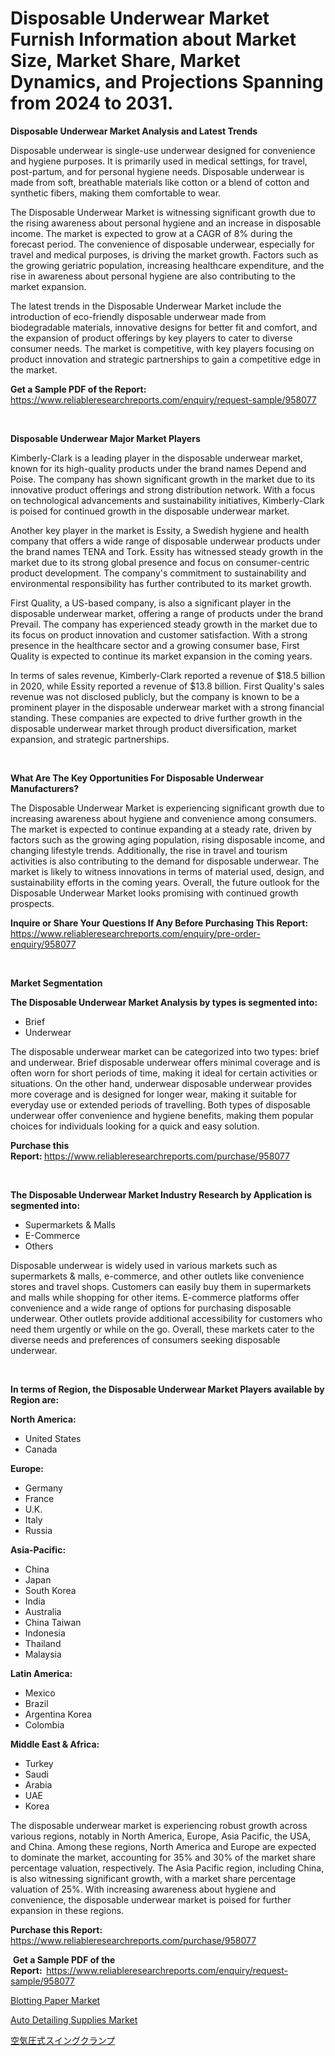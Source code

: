 <p><h1>Disposable Underwear Market Furnish Information about Market Size, Market Share, Market Dynamics, and Projections Spanning from 2024 to 2031.</h1></p><p><strong>Disposable Underwear Market Analysis and Latest Trends</strong></p>
<p><p>Disposable underwear is single-use underwear designed for convenience and hygiene purposes. It is primarily used in medical settings, for travel, post-partum, and for personal hygiene needs. Disposable underwear is made from soft, breathable materials like cotton or a blend of cotton and synthetic fibers, making them comfortable to wear.</p><p>The Disposable Underwear Market is witnessing significant growth due to the rising awareness about personal hygiene and an increase in disposable income. The market is expected to grow at a CAGR of 8% during the forecast period. The convenience of disposable underwear, especially for travel and medical purposes, is driving the market growth. Factors such as the growing geriatric population, increasing healthcare expenditure, and the rise in awareness about personal hygiene are also contributing to the market expansion.</p><p>The latest trends in the Disposable Underwear Market include the introduction of eco-friendly disposable underwear made from biodegradable materials, innovative designs for better fit and comfort, and the expansion of product offerings by key players to cater to diverse consumer needs. The market is competitive, with key players focusing on product innovation and strategic partnerships to gain a competitive edge in the market.</p></p>
<p><strong>Get a Sample PDF of the Report:&nbsp;</strong> <a href="https://www.reliableresearchreports.com/enquiry/request-sample/958077">https://www.reliableresearchreports.com/enquiry/request-sample/958077</a></p>
<p>&nbsp;</p>
<p><strong>Disposable Underwear Major Market Players</strong></p>
<p><p>Kimberly-Clark is a leading player in the disposable underwear market, known for its high-quality products under the brand names Depend and Poise. The company has shown significant growth in the market due to its innovative product offerings and strong distribution network. With a focus on technological advancements and sustainability initiatives, Kimberly-Clark is poised for continued growth in the disposable underwear market.</p><p>Another key player in the market is Essity, a Swedish hygiene and health company that offers a wide range of disposable underwear products under the brand names TENA and Tork. Essity has witnessed steady growth in the market due to its strong global presence and focus on consumer-centric product development. The company's commitment to sustainability and environmental responsibility has further contributed to its market growth.</p><p>First Quality, a US-based company, is also a significant player in the disposable underwear market, offering a range of products under the brand Prevail. The company has experienced steady growth in the market due to its focus on product innovation and customer satisfaction. With a strong presence in the healthcare sector and a growing consumer base, First Quality is expected to continue its market expansion in the coming years.</p><p>In terms of sales revenue, Kimberly-Clark reported a revenue of $18.5 billion in 2020, while Essity reported a revenue of $13.8 billion. First Quality's sales revenue was not disclosed publicly, but the company is known to be a prominent player in the disposable underwear market with a strong financial standing. These companies are expected to drive further growth in the disposable underwear market through product diversification, market expansion, and strategic partnerships.</p></p>
<p>&nbsp;</p>
<p><strong>What Are The Key Opportunities For Disposable Underwear Manufacturers?</strong></p>
<p><p>The Disposable Underwear Market is experiencing significant growth due to increasing awareness about hygiene and convenience among consumers. The market is expected to continue expanding at a steady rate, driven by factors such as the growing aging population, rising disposable income, and changing lifestyle trends. Additionally, the rise in travel and tourism activities is also contributing to the demand for disposable underwear. The market is likely to witness innovations in terms of material used, design, and sustainability efforts in the coming years. Overall, the future outlook for the Disposable Underwear Market looks promising with continued growth prospects.</p></p>
<p><strong>Inquire or Share Your Questions If Any Before Purchasing This Report:</strong> <a href="https://www.reliableresearchreports.com/enquiry/pre-order-enquiry/958077">https://www.reliableresearchreports.com/enquiry/pre-order-enquiry/958077</a></p>
<p>&nbsp;</p>
<p><strong>Market Segmentation</strong></p>
<p><strong>The Disposable Underwear Market Analysis by types is segmented into:</strong></p>
<p><ul><li>Brief</li><li>Underwear</li></ul></p>
<p><p>The disposable underwear market can be categorized into two types: brief and underwear. Brief disposable underwear offers minimal coverage and is often worn for short periods of time, making it ideal for certain activities or situations. On the other hand, underwear disposable underwear provides more coverage and is designed for longer wear, making it suitable for everyday use or extended periods of travelling. Both types of disposable underwear offer convenience and hygiene benefits, making them popular choices for individuals looking for a quick and easy solution.</p></p>
<p><strong>Purchase this Report:&nbsp;</strong><a href="https://www.reliableresearchreports.com/purchase/958077">https://www.reliableresearchreports.com/purchase/958077</a></p>
<p>&nbsp;</p>
<p><strong>The Disposable Underwear Market Industry Research by Application is segmented into:</strong></p>
<p><ul><li>Supermarkets & Malls</li><li>E-Commerce</li><li>Others</li></ul></p>
<p><p>Disposable underwear is widely used in various markets such as supermarkets & malls, e-commerce, and other outlets like convenience stores and travel shops. Customers can easily buy them in supermarkets and malls while shopping for other items. E-commerce platforms offer convenience and a wide range of options for purchasing disposable underwear. Other outlets provide additional accessibility for customers who need them urgently or while on the go. Overall, these markets cater to the diverse needs and preferences of consumers seeking disposable underwear.</p></p>
<p>&nbsp;</p>
<p><strong>In terms of Region, the Disposable Underwear Market Players available by Region are:</strong></p>
<p>
    <p> <strong> North America: </strong>
        <ul>
            <li>United States</li>
            <li>Canada</li>
        </ul>
        </p> 
    <p> <strong> Europe: </strong>
        <ul>
            <li>Germany</li>
            <li>France</li>
            <li>U.K.</li>
            <li>Italy</li>
            <li>Russia</li>
        </ul>
        </p> 
    <p> <strong> Asia-Pacific: </strong>
        <ul>
            <li>China</li>
            <li>Japan</li>
            <li>South Korea</li>
            <li>India</li>
            <li>Australia</li>
            <li>China Taiwan</li>
            <li>Indonesia</li>
            <li>Thailand</li>
            <li>Malaysia</li>
        </ul>
        </p> 
    <p> <strong> Latin America: </strong>
        <ul>
            <li>Mexico</li>
            <li>Brazil</li>
            <li>Argentina Korea</li>
            <li>Colombia</li>
        </ul>
        </p> 
    <p> <strong> Middle East & Africa: </strong>
        <ul>
            <li>Turkey</li>
            <li>Saudi</li>
            <li>Arabia</li>
            <li>UAE</li>
            <li>Korea</li>
        </ul>
    </p>
    </p>
<p><p>The disposable underwear market is experiencing robust growth across various regions, notably in North America, Europe, Asia Pacific, the USA, and China. Among these regions, North America and Europe are expected to dominate the market, accounting for 35% and 30% of the market share percentage valuation, respectively. The Asia Pacific region, including China, is also witnessing significant growth, with a market share percentage valuation of 25%. With increasing awareness about hygiene and convenience, the disposable underwear market is poised for further expansion in these regions.</p></p>
<p><strong>Purchase this Report: </strong><a href="https://www.reliableresearchreports.com/purchase/958077">https://www.reliableresearchreports.com/purchase/958077</a></p>
<p>&nbsp;<strong>Get a Sample PDF of the Report:&nbsp;&nbsp;</strong><a href="https://www.reliableresearchreports.com/enquiry/request-sample/958077">https://www.reliableresearchreports.com/enquiry/request-sample/958077</a></p>
<p><strong></strong></p>
<p><p><a href="https://github.com/moyahfrancoestellec51j635wcx/Market-Research-Report-List-1/blob/main/blotting-paper-market.md">Blotting Paper Market</a></p><p><a href="https://thundering-castanet-c65.notion.site/Auto-Detailing-Supplies-Market-Size-Growing-and-Forecasted-for-period-from-2024-2031-and-provides--e6484f96661046b4a93680639765df04">Auto Detailing Supplies Market</a></p><p><a href="https://medium.com/@janrona788520/%E6%AC%A1%E3%81%AE%E6%96%87%E3%82%92%E6%97%A5%E6%9C%AC%E8%AA%9E%E3%81%AB%E7%BF%BB%E8%A8%B3%E3%81%97%E3%81%A6%E3%81%8F%E3%81%A0%E3%81%95%E3%81%84-%E7%A9%BA%E6%B0%97%E5%BC%8F%E3%82%B9%E3%82%A4%E3%83%B3%E3%82%B0%E3%82%AF%E3%83%A9%E3%83%B3%E3%83%97%E3%81%AE%E5%B8%82%E5%A0%B4%E3%82%B7%E3%82%A7%E3%82%A2%E3%81%AE%E9%80%B2%E5%8C%96%E3%81%A8%E5%B8%82%E5%A0%B4%E6%88%90%E9%95%B7%E3%83%88%E3%83%AC%E3%83%B3%E3%83%892024%E5%B9%B4-2031%E5%B9%B4-20edfbeb7404">空気圧式スイングクランプ</a></p></p>